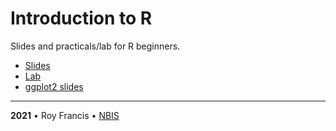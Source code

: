 # Introduction to R

Slides and practicals/lab for R beginners.

- [Slides](slides.html)
- [Lab](lab.html)
- [ggplot2 slides](ggplot.html)

<hr>

<b>2021</b> • Roy Francis • [NBIS](https://nbis.se/)
